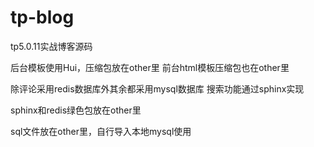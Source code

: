 # tp-blog
tp5.0.11实战博客源码

后台模板使用Hui，压缩包放在other里
前台html模板压缩包也在other里

除评论采用redis数据库外其余都采用mysql数据库
搜索功能通过sphinx实现

sphinx和redis绿色包放在other里

sql文件放在other里，自行导入本地mysql使用
